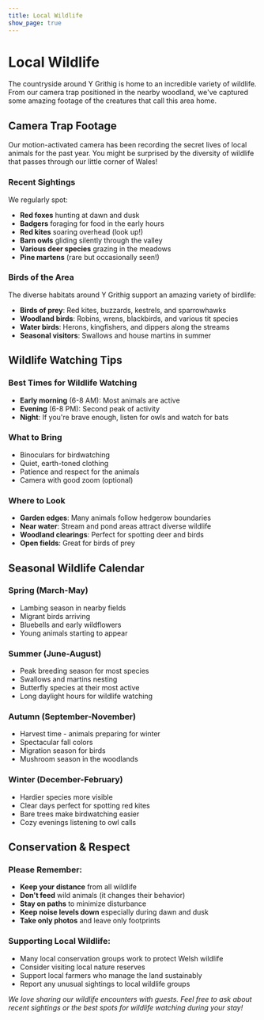 ```yaml
---
title: Local Wildlife
show_page: true
---
```


# Local Wildlife

The countryside around Y Grithig is home to an incredible variety of wildlife. From our camera trap positioned in the nearby woodland, we've captured some amazing footage of the creatures that call this area home.

## Camera Trap Footage

Our motion-activated camera has been recording the secret lives of local animals for the past year. You might be surprised by the diversity of wildlife that passes through our little corner of Wales!

### Recent Sightings

We regularly spot:
- **Red foxes** hunting at dawn and dusk
- **Badgers** foraging for food in the early hours
- **Red kites** soaring overhead (look up!)
- **Barn owls** gliding silently through the valley
- **Various deer species** grazing in the meadows
- **Pine martens** (rare but occasionally seen!)

### Birds of the Area

The diverse habitats around Y Grithig support an amazing variety of birdlife:
- **Birds of prey**: Red kites, buzzards, kestrels, and sparrowhawks
- **Woodland birds**: Robins, wrens, blackbirds, and various tit species
- **Water birds**: Herons, kingfishers, and dippers along the streams
- **Seasonal visitors**: Swallows and house martins in summer

## Wildlife Watching Tips

### Best Times for Wildlife Watching
- **Early morning** (6-8 AM): Most animals are active
- **Evening** (6-8 PM): Second peak of activity
- **Night**: If you're brave enough, listen for owls and watch for bats

### What to Bring
- Binoculars for birdwatching
- Quiet, earth-toned clothing
- Patience and respect for the animals
- Camera with good zoom (optional)

### Where to Look
- **Garden edges**: Many animals follow hedgerow boundaries
- **Near water**: Stream and pond areas attract diverse wildlife
- **Woodland clearings**: Perfect for spotting deer and birds
- **Open fields**: Great for birds of prey

## Seasonal Wildlife Calendar

### Spring (March-May)
- Lambing season in nearby fields
- Migrant birds arriving
- Bluebells and early wildflowers
- Young animals starting to appear

### Summer (June-August)
- Peak breeding season for most species
- Swallows and martins nesting
- Butterfly species at their most active
- Long daylight hours for wildlife watching

### Autumn (September-November)
- Harvest time - animals preparing for winter
- Spectacular fall colors
- Migration season for birds
- Mushroom season in the woodlands

### Winter (December-February)
- Hardier species more visible
- Clear days perfect for spotting red kites
- Bare trees make birdwatching easier
- Cozy evenings listening to owl calls

## Conservation & Respect

### Please Remember:
- **Keep your distance** from all wildlife
- **Don't feed** wild animals (it changes their behavior)
- **Stay on paths** to minimize disturbance
- **Keep noise levels down** especially during dawn and dusk
- **Take only photos** and leave only footprints

### Supporting Local Wildlife:
- Many local conservation groups work to protect Welsh wildlife
- Consider visiting local nature reserves
- Support local farmers who manage the land sustainably
- Report any unusual sightings to local wildlife groups

*We love sharing our wildlife encounters with guests. Feel free to ask about recent sightings or the best spots for wildlife watching during your stay!* 